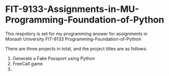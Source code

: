 

#                  FIT-9133-Assignments-in-MU-Programming-Foundation-of-Python               
                                                                                         


This respotory is set for my programming answer for assignments in Monash University FIT-9133 
Programming-Foundation-of-Python

There are three projects in total, and the project titles are as follows:

1. Generate a Fake Passport using Python
2. FreeCall game
3. 
